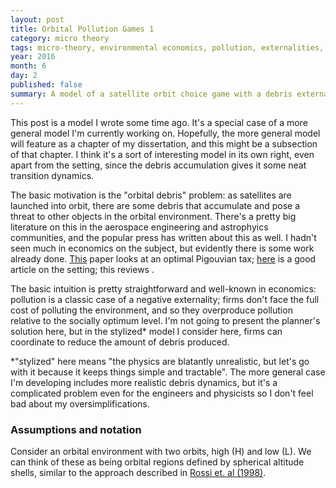 ```yaml
---
layout: post
title: Orbital Pollution Games 1
category: micro theory
tags: micro-theory, environmental economics, pollution, externalities, common resource, game theory
year: 2016
month: 6
day: 2
published: false
summary: A model of a satellite orbit choice game with a debris externality.
---
```


This post is a model I wrote some time ago. It's a special case of a more general model I'm currently working on. Hopefully, the more general model will feature as a chapter of my dissertation, and this might be a subsection of that chapter. I think it's a sort of interesting model in its own right, even apart from the setting, since the debris accumulation gives it some neat transition dynamics.

The basic motivation is the "orbital debris" problem: as satellites are launched into orbit, there are some debris that accumulate and pose a threat to other objects in the orbital environment. There's a pretty big literature on this in the aerospace engineering and astrophyics communities, and the popular press has written about this as well. I hadn't seen much in economics on the subject, but evidently there is some work already done. [This](http://papers.ssrn.com/sol3/papers.cfm?abstract_id=2264915) paper looks at an optimal Pigouvian tax; [here](http://www.thespacereview.com/article/2093/1) is a good article on the setting; this reviews . 

The basic intuition is pretty straightforward and well-known in economics: pollution is a classic case of a negative externality; firms don't face the full cost of polluting the environment, and so they overproduce pollution relative to the socially optimum level. I'm not going to present the planner's solution here, but in the stylized* model I consider here, firms can coordinate to reduce the amount of debris produced.

*"stylized" here means "the physics are blatantly unrealistic, but let's go with it because it keeps things simple and tractable". The more general case I'm developing includes more realistic debris dynamics, but it's a complicated problem even for the engineers and physicists so I don't feel bad about my oversimplifications.

### Assumptions and notation

Consider an orbital environment with two orbits, high (H) and low (L). We can think of these as being orbital regions defined by spherical altitude shells, similar to the approach described in [Rossi et. al (1998)](http://www.sciencedirect.com/science/article/pii/S0032063398000701).